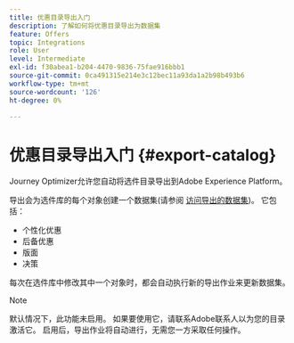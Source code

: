 ```yaml
---
title: 优惠目录导出入门
description: 了解如何将优惠目录导出为数据集
feature: Offers
topic: Integrations
role: User
level: Intermediate
exl-id: f30abea1-b204-4470-9836-75fae916bbb1
source-git-commit: 0ca491315e214e3c12bec11a93da1a2b98b493b6
workflow-type: tm+mt
source-wordcount: '126'
ht-degree: 0%

---
```


# 优惠目录导出入门 {#export-catalog}

Journey Optimizer允许您自动将选件目录导出到Adobe Experience Platform。

导出会为选件库的每个对象创建一个数据集(请参阅 [访问导出的数据集](../export-catalog/access-dataset.md))。 它包括：

* 个性化优惠
* 后备优惠
* 版面
* 决策

每次在选件库中修改其中一个对象时，都会自动执行新的导出作业来更新数据集。

>[!NOTE]
>
>默认情况下，此功能未启用。 如果要使用它，请联系Adobe联系人以为您的目录激活它。 启用后，导出作业将自动进行，无需您一方采取任何操作。
